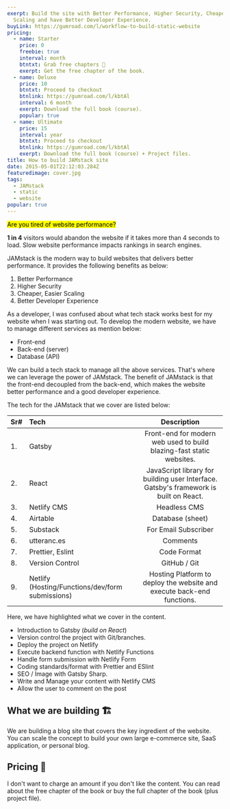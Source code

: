 ```yaml
---
exerpt: Build the site with Better Performance, Higher Security, Cheaper/Easier
  Scaling and have Better Developer Experience.
buyLink: https://gumroad.com/l/workflow-to-build-static-website
pricing:
  - name: Starter
    price: 0
    freebie: true
    interval: month
    btntxt: Grab free chapters 👀
    exerpt: Get the free chapter of the book.
  - name: Deluxe
    price: 10
    btntxt: Proceed to checkout
    btnlink: https://gumroad.com/l/kbtAl
    interval: 6 month
    exerpt: Download the full book (course).
    popular: true
  - name: Ultimate
    price: 15
    interval: year
    btntxt: Proceed to checkout
    btnlink: https://gumroad.com/l/kbtAl
    exerpt: Download the full book (course) + Project files.
title: How to build JAMstack site
date: 2015-05-01T22:12:03.284Z
featuredimage: cover.jpg
tags:
  - JAMstack
  - static
  - website
popular: true
---
```


<mark>Are you tired of website performance?</mark>

**1 in 4** visitors would abandon the website if it takes more than 4 seconds to load. Slow website performance impacts rankings in search engines.

JAMstack is the modern way to build websites that delivers better performance. It provides the following benefits as below:

1. Better Performance
2. Higher Security
3. Cheaper, Easier Scaling
4. Better Developer Experience

As a developer, I was confused about what tech stack works best for my website when I was starting out. To develop the modern website, we have to manage different services as mention below:

- Front-end
- Back-end (server)
- Database (API)

We can build a tech stack to manage all the above services. That's where we can leverage the power of JAMstack. The benefit of JAMstack is that the front-end decoupled from the back-end, which makes the website better performance and a good developer experience.

The tech for the JAMstack that we cover are listed below:

| Sr#  | Tech                                             |                                      Description                                      |
| :--- | :----------------------------------------------- | :-----------------------------------------------------------------------------------: |
| 1.   | Gatsby                                           |         Front-end for modern web used to build blazing-fast static websites.          |
| 2.   | React                                            | JavaScript library for building user Interface. Gatsby's framework is built on React. |
| 3.   | Netlify CMS                                      |                                     Headless CMS                                      |
| 4.   | Airtable                                         |             Database (sheet)                                                                  |
| 5.   | Substack                               |         For Email Subscriber                                                                      |
| 6.   | utteranc.es                                         |                   Comments                                  |
| 7.   | Prettier, Eslint                                      |                        Code Format                                               |
| 8.   | Version Control                                     |                       GitHub / Git                                         |
| 9.   | Netlify (Hosting/Functions/dev/form submissions) |        Hosting Platform to deploy the website and execute back-end functions.         |

Here, we have highlighted what we cover in the content.

* Introduction to Gatsby (*build on React*)
* Version control the project with Git/branches.
* Deploy the project on Netlify
* Execute backend function with Netlify Functions
* Handle form submission with Netlify Form
* Coding standards/format with Prettier and ESlint
* SEO / Image with Gatsby Sharp.
* Write and Manage your content with Netlify CMS
* Allow the user to comment on the post
 
## What we are building 🏗️

We are building a blog site that covers the key ingredient of the website. You can scale the concept to build your own large e-commerce site, SaaS application, or personal blog.

## Pricing 💸

I don't want to charge an amount if you don't like the content. You can read about the free chapter of the book or buy the full chapter of the book (plus project file).